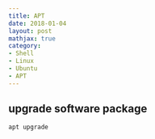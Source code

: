 ```yaml
---
title: APT
date: 2018-01-04
layout: post
mathjax: true
category:
- Shell
- Linux
- Ubuntu
- APT
---
```

## upgrade software package

`apt upgrade`